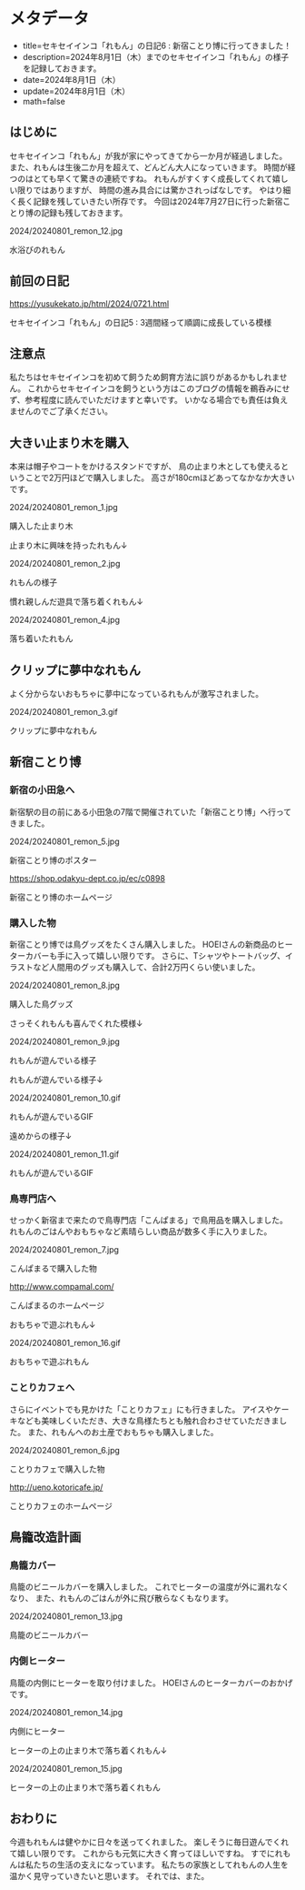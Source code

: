# メタデータ
- title=セキセイインコ「れもん」の日記6 : 新宿ことり博に行ってきました！
- description=2024年8月1日（木）までのセキセイインコ「れもん」の様子を記録しておきます。
- date=2024年8月1日（木）
- update=2024年8月1日（木）
- math=false

## はじめに
セキセイインコ「れもん」が我が家にやってきてから一か月が経過しました。
また、れもんは生後二か月を超えて、どんどん大人になっていきます。
時間が経つのはとても早くて驚きの連続ですね。
れもんがすくすく成長してくれて嬉しい限りではありますが、
時間の進み具合には驚かされっぱなしです。
やはり細く長く記録を残していきたい所存です。
今回は2024年7月27日に行った新宿ことり博の記録も残しておきます。

2024/20240801_remon_12.jpg

水浴びのれもん

## 前回の日記
https://yusukekato.jp/html/2024/0721.html

セキセイインコ「れもん」の日記5 : 3週間経って順調に成長している模様

## 注意点
私たちはセキセイインコを初めて飼うため飼育方法に誤りがあるかもしれません。
これからセキセイインコを飼うという方はこのブログの情報を鵜呑みにせず、参考程度に読んでいただけますと幸いです。
いかなる場合でも責任は負えませんのでご了承ください。

## 大きい止まり木を購入
本来は帽子やコートをかけるスタンドですが、
鳥の止まり木としても使えるということで2万円ほどで購入しました。
高さが180cmほどあってなかなか大きいです。

2024/20240801_remon_1.jpg

購入した止まり木

止まり木に興味を持ったれもん↓

2024/20240801_remon_2.jpg

れもんの様子

慣れ親しんだ遊具で落ち着くれもん↓

2024/20240801_remon_4.jpg

落ち着いたれもん

## クリップに夢中なれもん
よく分からないおもちゃに夢中になっているれもんが激写されました。

2024/20240801_remon_3.gif

クリップに夢中なれもん

## 新宿ことり博

### 新宿の小田急へ
新宿駅の目の前にある小田急の7階で開催されていた「新宿ことり博」へ行ってきました。

2024/20240801_remon_5.jpg

新宿ことり博のポスター

https://shop.odakyu-dept.co.jp/ec/c0898

新宿ことり博のホームページ

### 購入した物
新宿ことり博では鳥グッズをたくさん購入しました。
HOEIさんの新商品のヒーターカバーも手に入って嬉しい限りです。
さらに、Tシャツやトートバッグ、イラストなど人間用のグッズも購入して、合計2万円くらい使いました。

2024/20240801_remon_8.jpg

購入した鳥グッズ

さっそくれもんも喜んでくれた模様↓

2024/20240801_remon_9.jpg

れもんが遊んでいる様子

れもんが遊んでいる様子↓

2024/20240801_remon_10.gif

れもんが遊んでいるGIF

遠めからの様子↓

2024/20240801_remon_11.gif

れもんが遊んでいるGIF

### 鳥専門店へ
せっかく新宿まで来たので鳥専門店「こんぱまる」で鳥用品を購入しました。
れもんのごはんやおもちゃなど素晴らしい商品が数多く手に入りました。

2024/20240801_remon_7.jpg

こんぱまるで購入した物

http://www.compamal.com/

こんぱまるのホームページ

おもちゃで遊ぶれもん↓

2024/20240801_remon_16.gif

おもちゃで遊ぶれもん

### ことりカフェへ
さらにイベントでも見かけた「ことりカフェ」にも行きました。
アイスやケーキなども美味しくいただき、大きな鳥様たちとも触れ合わさせていただきました。
また、れもんへのお土産でおもちゃも購入しました。

2024/20240801_remon_6.jpg

ことりカフェで購入した物

http://ueno.kotoricafe.jp/

ことりカフェのホームページ

## 鳥籠改造計画

### 鳥籠カバー
鳥籠のビニールカバーを購入しました。
これでヒーターの温度が外に漏れなくなり、
また、れもんのごはんが外に飛び散らなくもなります。

2024/20240801_remon_13.jpg

鳥籠のビニールカバー

### 内側ヒーター
鳥籠の内側にヒーターを取り付けました。
HOEIさんのヒーターカバーのおかげです。

2024/20240801_remon_14.jpg

内側にヒーター

ヒーターの上の止まり木で落ち着くれもん↓

2024/20240801_remon_15.jpg

ヒーターの上の止まり木で落ち着くれもん

## おわりに
今週もれもんは健やかに日々を送ってくれました。
楽しそうに毎日遊んでくれて嬉しい限りです。
これからも元気に大きく育ってほしいですね。
すでにれもんは私たちの生活の支えになっています。
私たちの家族としてれもんの人生を温かく見守っていきたいと思います。
それでは、また。

